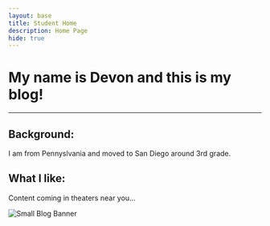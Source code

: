```yaml
---
layout: base
title: Student Home 
description: Home Page
hide: true
---
```


# My name is Devon and this is my blog!

---

## Background:

I am from Pennyslvania and moved to San Diego around 3rd grade.


## What I like:

Content coming in theaters near you...

![Small Blog Banner](https://miro.medium.com/v2/resize:fit:1400/0*7VyEZgzwUhQMeBqb)